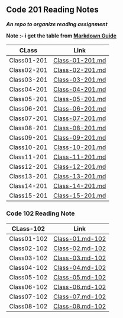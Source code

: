 
## Code 201 Reading Notes
**_An repo to organize  reading assignment_**

**Note :- i get the table from [Markdown Guide](https://www.markdownguide.org/extended-syntax/)**



|     CLass          |           Link                         |
|--------------------|----------------------------------------|
|    Class01-201     |  [Class-01-201.md](Class-01-201.md)    |
|    Class02-201     |  [Class-02-201.md](Class-02-201.md)    |          
|    Class03-201     |  [Class-03-201.md](Class-03-201.md)    | 
|    Class04-201     |  [Class-04-201.md](Class-04-201.md)    |          
|    Class05-201     |  [Class-05-201.md](Class-05-201.md)    |        
|    Class06-201     |  [Class-06-201.md](Class-06-201.md)    |       
|    Class07-201     |  [Class-07-201.md](Class-07-201.md)    |
|    Class08-201     |  [Class-08-201.md](Class-08-201.md)    |
|    Class09-201     |  [Class-09-201.md](Class-09-201.md)    |
|    Class10-201     |  [Class-10-201.md](Class-10-201.md)    |
|    Class11-201     |  [Class-11-201.md](Class-11-201.md)    |
|    Class12-201     |  [Class-12-201.md](Class-12-201.md)    |
|    Class13-201     |  [Class-13-201.md](Class-13-201.md)    |
|    Class14-201     |  [Class-14-201.md](Class-14-201.md)    |
|    Class15-201     |  [Class-15-201.md](Class-15-201.md)    |


### Code 102 Reading Note


|     CLass-102       |           Link                          |
|---------------------|-----------------------------------------|
|    Class01-102      |  [Class-01.md-102 ](Class-01-102.md)    |
|    Class02-102      |  [Class-02.md-102 ](Class-02-102.md)    |          
|    Class03-102      |  [Class-03.md-102 ](Class-03-102.md)    | 
|    Class04-102      |  [Class-04.md-102 ](Class-04-102.md)    |          
|    Class05-102      |  [Class-05.md-102 ](Class-05-102.md)    |        
|    Class06-102      |  [Class-06.md-102 ](Class-06-102.md)    |       
|    Class07-102      |  [Class-07.md-102 ](Class-07-102.md)    |
|    Class08-102      |  [Class-08.md-102 ](Class-08-102.md)    |

